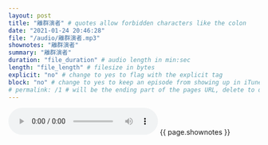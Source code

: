 ```yaml
---
layout: post
title: "離群演者" # quotes allow forbidden characters like the colon
date: "2021-01-24 20:46:28"
file: "/audio/離群演者.mp3"
shownotes: "離群演者"
summary: "離群演者"
duration: "file_duration" # audio length in min:sec
length: "file_length" # filesize in bytes
explicit: "no" # change to yes to flag with the explicit tag
block: "no" # change to yes to keep an episode from showing up in iTunes
# permalink: /1 # will be the ending part of the pages URL, delete to default to the title
---
```


<audio controls>
<source src="{{site.url}}{{site.baseurl}}{{ page.file }}" type="audio/x-mp3">
Your browser does not support the audio element.
</audio>
{{ page.shownotes }}
